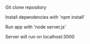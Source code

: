 Git clone repository

Install dependencies with 'npm install'

Run app with 'node server.js'

Server will run on localhost:3000

